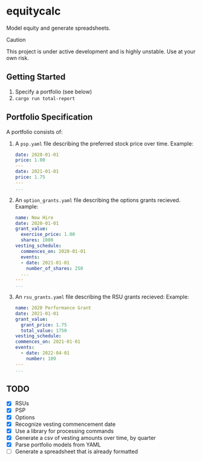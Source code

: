 # equitycalc

Model equity and generate spreadsheets.

> [!CAUTION]
> This project is under active development and is highly unstable. Use at your own risk.

## Getting Started
1. Specify a portfolio (see below)
1. `cargo run total-report`

## Portfolio Specification

A portfolio consists of:

1. A `psp.yaml` file describing the preferred stock price over time. Example:
    ```yaml
    date: 2020-01-01
    price: 1.00
    ---
    date: 2021-01-01
    price: 1.75
    ---
    ...
    ```
1. An `option_grants.yaml` file describing the options grants recieved. Example:
    ```yaml
    name: New Hire
    date: 2020-01-01
    grant_value:
      exercise_price: 1.00
      shares: 1000
    vesting_schedule:
      commences_on: 2020-01-01
      events:
      - date: 2021-01-01
        number_of_shares: 250
      ...
    ---
    ...
    ```
1. An `rsu_grants.yaml` file describing the RSU grants recieved: Example:
    ```yaml
    name: 2020 Performance Grant
    date: 2021-01-01
    grant_value:
      grant_price: 1.75
      total_value: 1750
    vesting_schedule:
    commences_on: 2021-01-01
    events:
      - date: 2022-04-01
        number: 109
    ---
    ...
    ```

## TODO
- [x] RSUs
- [x] PSP
- [x] Options
- [x] Recognize vesting commencement date
- [x] Use a library for processing commands
- [x] Generate a csv of vesting amounts over time, by quarter
- [x] Parse portfolio models from YAML
- [ ] Generate a spreadsheet that is already formatted
